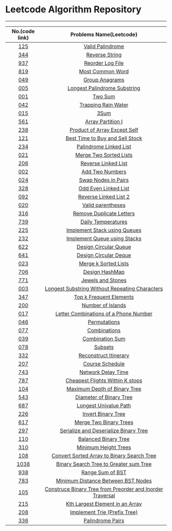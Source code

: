 # Leetcode Algorithm Repository
---

|  No.(code link) |           Problems Name(Leetcode)                                                               |
|:---------------:|:-----------------------------------------------------------------------------------------------:|
| [125](./125.py) |[Valid Palindrome](https://leetcode.com/problems/valid-palindrome/)                              |
| [344](./344.py) |[Reverse String](https://leetcode.com/problems/reverse-string/)                                  |
| [937](./937.py) |[Reorder Log File](https://leetcode.com/problems/reorder-data-in-log-files/)                     |
| [819](./819.py) |[Most Common Word](https://leetcode.com/problems/most-common-word/)                              |
| [049](./049.py) |[Group Anagrams](https://leetcode.com/problems/group-anagrams/)                                  |
| [005](./005.py) |[Longest Palindrome Substring](https://leetcode.com/problems/longest-palindromic-substring/)     |
| [001](./001.py) |[Two Sum](https://leetcode.com/problems/two-sum/)                                                | 
| [042](./042.py) |[Trapping Rain Water](https://leetcode.com/problems/trapping-rain-water/)                        | 
| [015](./015.py) |[3Sum](https://leetcode.com/problems/3sum/)                                                      |
| [561](./561.py) |[Array Partition I](https://leetcode.com/problems/array-partition-i/)                            |
| [238](./238.py) |[Product of Array Except Self](https://leetcode.com/problems/product-of-array-except-self/)      |
| [121](./121.py) |[Best Time to Buy and Sell Stock](https://leetcode.com/problems/best-time-to-buy-and-sell-stock/)|
| [234](./234.py) |[Palindrome Linked List](https://leetcode.com/problems/palindrome-linked-list/)                  |
| [021](./021.py) |[Merge Two Sorted Lists](https://leetcode.com/problems/merge-two-sorted-lists/)                  |
| [206](./206.py) |[Reverse Linked List](https://leetcode.com/problems/reverse-linked-list/)                        |
| [002](./002.py) |[Add Two Numbers](https://leetcode.com/problems/add-two-numbers/)                                |
| [024](./024.py) |[Swap Nodes in Pairs](https://leetcode.com/problems/swap-nodes-in-pairs/)                        |
| [328](./328.py) |[Odd Even Linked List](https://leetcode.com/problems/odd-even-linked-list/)                      |
| [092](./092.py) |[Reverse Linked List 2](https://leetcode.com/problems/reverse-linked-list-ii/)                   |
| [020](./020.py) |[Valid parentheses](https://leetcode.com/problems/valid-parentheses/)                            |
| [316](./316.py) |[Remove Duplicate Letters](https://leetcode.com/problems/remove-duplicate-letters/)              |
| [739](./739.py) |[Daily Temperatures](https://leetcode.com/problems/daily-temperatures/)                          |
| [225](./225.py) |[Implement Stack using Queues](https://leetcode.com/problems/implement-stack-using-queues/)      |
| [232](./232.py) |[Implement Queue using Stacks](https://leetcode.com/problems/implement-queue-using-stacks/)      |
| [622](./622.py) |[Design Circular Queue](https://leetcode.com/problems/design-circular-queue/)                    |
| [641](./641.py) |[Design Circular Deque](https://leetcode.com/problems/design-circular-deque/)                    |
| [023](./023.py) |[Merge k Sorted Lists](https://leetcode.com/problems/merge-k-sorted-lists/)                      |
| [706](./706.py) |[Design HashMap](https://leetcode.com/problems/design-hashmap/)                                  |
| [771](./771.py) |[Jewels and Stones](https://leetcode.com/problems/jewels-and-stones/)                            |
| [003](./003.py) |[Longest Substring Without Repeating Characters](https://leetcode.com/problems/longest-substring-without-repeating-characters/)|
| [347](./347.py) |[Top k Frequent Elements](https://leetcode.com/problems/top-k-frequent-elements/submissions/)    |
| [200](./200.py) |[Number of Islands](https://leetcode.com/problems/number-of-islands/)                            |
| [017](./017.py) |[Letter Combinations of a Phone Number](https://leetcode.com/problems/letter-combinations-of-a-phone-number/)|
| [046](./046.py) |[Permutations](https://leetcode.com/problems/permutations/)                                      |
| [077](./077.py) |[Combinations](https://leetcode.com/problems/combinations/)                                      |
| [039](./039.py) |[Combination Sum](https://leetcode.com/problems/combination-sum/)                                |
| [078](./078.py) |[Subsets](https://leetcode.com/problems/subsets/)                                                |
| [332](./332.py) |[Reconstruct Itinerary](https://leetcode.com/problems/course-schedule/)                          |
| [207](./207.py) |[Course Schedule](https://leetcode.com/problems/combinations/)                                   |
| [743](./743.py) |[Network Delay Time](https://leetcode.com/problems/network-delay-time/)                          |
| [787](./787.py) |[Cheapest Flights Within K stops](https://leetcode.com/problems/cheapest-flights-within-k-stops/)|
| [104](./104.py) |[Maximum Depth of Binary Tree](https://leetcode.com/problems/maximum-depth-of-binary-tree/)      |
| [543](./543.py) |[Diameter of Binary Tree](https://leetcode.com/problems/diameter-of-binary-tree/)                |
| [687](./687.py) |[Longest Univalue Path](https://leetcode.com/problems/longest-univalue-path/)                    |
| [226](./226.py) |[Invert Binary Tree](https://leetcode.com/problems/invert-binary-tree/)                          |
| [617](./617.py) |[Merge Two Binary Trees](https://leetcode.com/problems/merge-two-binary-trees/)                  |
| [297](./297.py) |[Serialize and Deserialize Binary Tree](https://leetcode.com/problems/serialize-and-deserialize-binary-tree/)|
| [110](./110.py) |[Balanced Binary Tree](https://leetcode.com/problems/balanced-binary-tree/)|
| [310](./310.py) |[Minimum Height Trees](https://leetcode.com/problems/minimum-height-trees/)|
| [108](./108.py) |[Convert Sorted Array to Binary Search Tree](https://leetcode.com/problems/convert-sorted-array-to-binary-search-tree/)|
| [1038](./1038.py) |[Binary Search Tree to Greater sum Tree](https://leetcode.com/problems/binary-search-tree-to-greater-sum-tree/)|
| [938](./938.py) |[Range Sum of BST](https://leetcode.com/problems/range-sum-of-bst/)|
| [783](./783.py) |[Minimum Distance Between BST Nodes](https://leetcode.com/problems/minimum-distance-between-bst-nodes/)|
| [105](./105.py) |[Construce Binary Tree from Preorder and Inorder Traversal](https://leetcode.com/problems/construct-binary-tree-from-preorder-and-inorder-traversal/)|
| [215](./215.py) |[Kth Largest Element in an Array](https://leetcode.com/problems/kth-largest-element-in-an-array/)|
| [208](./208.py) |[Implement Trie (Prefix Tree)](https://leetcode.com/problems/implement-trie-prefix-tree/)|
| [336](./336.py) |[Palindrome Pairs](https://leetcode.com/problems/palindrome-pairs/)|
